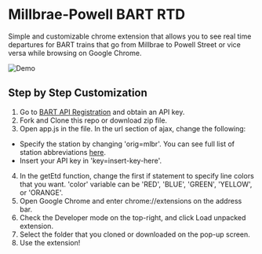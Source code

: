 # Millbrae-Powell BART RTD

Simple and customizable chrome extension that allows you to see real time
departures for BART trains that go from Millbrae to Powell Street or vice versa
while browsing on Google Chrome.

![Demo](https://s3.amazonaws.com/f.cl.ly/items/2g1F2q150d2H0h2G173t/Screen%20Recording%202015-01-09%20at%2010.11%20AM.gif)

## Step by Step Customization

1. Go to [BART API Registration](http://api.bart.gov/api/register.aspx) and obtain an API key.
2. Fork and Clone this repo or download zip file.
3. Open app.js in the file. In the url section of ajax, change the following:
  * Specify the station by changing 'orig=mlbr'. You can see full list of
  station abbreviations [here](http://api.bart.gov/docs/overview/abbrev.aspx).
  * Insert your API key in 'key=insert-key-here'.
4. In the getEtd function, change the first if statement to specify
line colors that you want. 'color' variable can be 'RED', 'BLUE', 'GREEN',
'YELLOW', or 'ORANGE'.
5. Open Google Chrome and enter chrome://extensions on the address bar.
6. Check the Developer mode on the top-right, and click Load unpacked extension.
7. Select the folder that you cloned or downloaded on the pop-up screen.
8. Use the extension!
